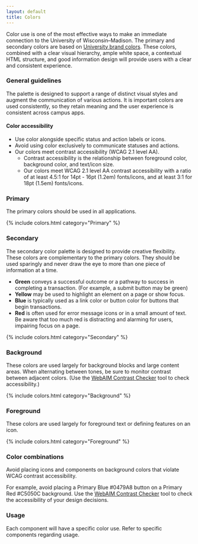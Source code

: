 ```yaml
---
layout: default
title: Colors
---
```


Color use is one of the most effective ways to make an immediate connection to 
the University of Wisconsin–Madison. The primary and secondary colors are based 
on <a href="https://brand.wisc.edu/web/colors/" target="_blank">University brand
colors</a>. These colors, combined with a clear visual hierarchy, ample white 
space, a contextual HTML structure, and good information design will provide 
users with a clear and consistent experience.

### General guidelines

The palette is designed to support a range of distinct visual styles and augment
the communication of various actions. It is important colors are used 
consistently, so they retain meaning and the user experience is consistent 
across campus apps.

#### Color accessibility

- Use color alongside specific status and action labels or icons. 
- Avoid using color exclusively to communicate statuses and actions.
- Our colors meet contrast accessibility (WCAG 2.1 level AA). 
	- Contrast accessibility is the relationship between foreground color, 
	background color, and text/icon size. 
	- Our colors meet WCAG 2.1 level AA contrast accessibility with a ratio of 
	at least 4.5:1 for 14pt - 16pt (1.2em) fonts/icons, and at least 3:1 for 
	18pt (1.5em) fonts/icons. 


### Primary

The primary colors should be used in all applications.

{% include colors.html category="Primary" %}

### Secondary

The secondary color palette is designed to provide creative flexibility. These 
colors are complementary to the primary colors. They should be used sparingly 
and never draw the eye to more than one piece of information at a time.

- **Green** conveys a successful outcome or a pathway to success in completing a
  transaction. (For example, a submit button may be green)
- **Yellow** may be used to highlight an element on a page or show focus.
- **Blue** is typically used as a link color or button color for buttons that 
  begin transactions.
- **Red** is often used for error message icons or in a small amount of text. Be
  aware that too much red is distracting and alarming for users, impairing 
  focus on a page.

{% include colors.html category="Secondary" %}

### Background

These colors are used largely for background blocks and large content areas. 
When alternating between tones, be sure to monitor contrast between adjacent 
colors. (Use the <a href="https://webaim.org/resources/contrastchecker/" 
target="_blank">WebAIM Contrast Checker</a> tool to check accessibility.)

{% include colors.html category="Background" %}

### Foreground

These colors are used largely for foreground text or defining features on an 
icon.

{% include colors.html category="Foreground" %}

### Color combinations

Avoid placing icons and components on background colors that violate WCAG 
contrast accessibility.  

For example, avoid placing a Primary Blue #0479A8 button on a Primary Red 
\#C5050C background. Use the 
<a href="https://webaim.org/resources/contrastchecker/" 
target="_blank">WebAIM Contrast Checker</a> tool to check the accessibility of 
your design decisions.

### Usage

Each component will have a specific color use. Refer to specific components 
regarding usage. 


